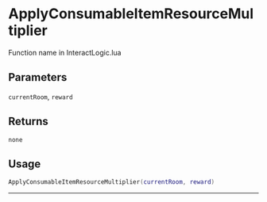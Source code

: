 # ApplyConsumableItemResourceMultiplier
Function name in InteractLogic.lua
## Parameters
`currentRoom`, `reward`
## Returns
`none`
## Usage
```lua
ApplyConsumableItemResourceMultiplier(currentRoom, reward)
```
---
